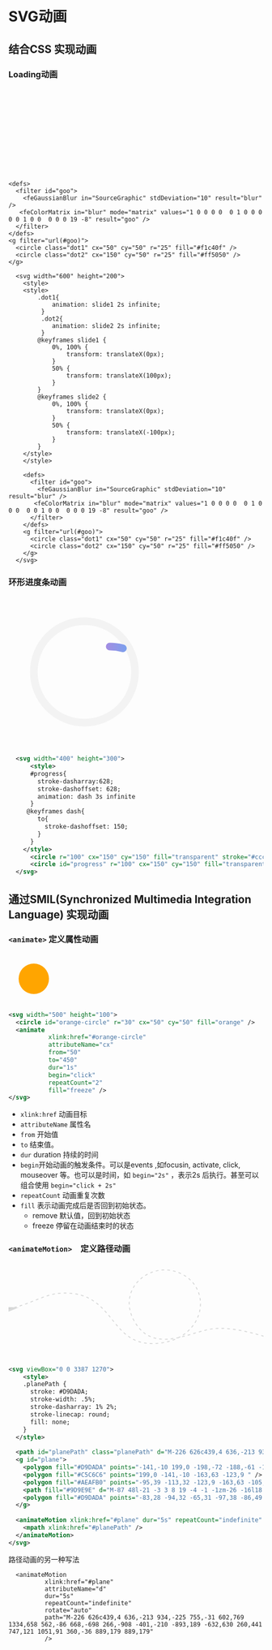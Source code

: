 # SVG动画
## 结合CSS 实现动画
### Loading动画
  <svg width="600" height="200">
    <style>
    <style>
        .dot1{ 
            animation: slide1 2s infinite;
         } 
         .dot2{ 
            animation: slide2 2s infinite;
         } 
        @keyframes slide1 { 
            0%, 100% { 
                transform: translateX(0px); 
            } 
            50% { 
                transform: translateX(100px); 
            }
        }
        @keyframes slide2 { 
            0%, 100% { 
                transform: translateX(0px); 
            } 
            50% { 
                transform: translateX(-100px); 
            }
        }
    </style>
    </style>
    
    <defs>
      <filter id="goo">
        <feGaussianBlur in="SourceGraphic" stdDeviation="10" result="blur" />
       <feColorMatrix in="blur" mode="matrix" values="1 0 0 0 0  0 1 0 0 0  0 0 1 0 0  0 0 0 19 -8" result="goo" />
      </filter>
    </defs>
    <g filter="url(#goo)">
      <circle class="dot1" cx="50" cy="50" r="25" fill="#f1c40f" />
      <circle class="dot2" cx="150" cy="50" r="25" fill="#ff5050" />
    </g>
  </svg>
  
```
  <svg width="600" height="200">
    <style>
    <style>
        .dot1{ 
            animation: slide1 2s infinite;
         } 
         .dot2{ 
            animation: slide2 2s infinite;
         } 
        @keyframes slide1 { 
            0%, 100% { 
                transform: translateX(0px); 
            } 
            50% { 
                transform: translateX(100px); 
            }
        }
        @keyframes slide2 { 
            0%, 100% { 
                transform: translateX(0px); 
            } 
            50% { 
                transform: translateX(-100px); 
            }
        }
    </style>
    </style>
    
    <defs>
      <filter id="goo">
        <feGaussianBlur in="SourceGraphic" stdDeviation="10" result="blur" />
       <feColorMatrix in="blur" mode="matrix" values="1 0 0 0 0  0 1 0 0 0  0 0 1 0 0  0 0 0 19 -8" result="goo" />
      </filter>
    </defs>
    <g filter="url(#goo)">
      <circle class="dot1" cx="50" cy="50" r="25" fill="#f1c40f" />
      <circle class="dot2" cx="150" cy="50" r="25" fill="#ff5050" />
    </g>
  </svg>

```
### 环形进度条动画
  <svg width="400" height="300">
      <style>
      #progress{
        stroke-dasharray:628;
        stroke-dashoffset: 628;
        animation: dash 3s infinite;
        transform: rotate(-90deg);
        transform-origin: 50%;
      }
     @keyframes dash{
        to{
          stroke-dashoffset: 100;
        }
      }
     </style>
     <linearGradient id="gradient" x1="0%" y1="0%" x2="0%" y2="100%">>
    		<stop offset="0%" stop-color="#ff60c9"/>
    		<stop offset="100%" stop-color="#39c0ff"/>
      </linearGradient>
      <circle r="100" cx="150" cy="150" fill="transparent" stroke="#ccc" stroke-width="15" stroke-linecap="round" opacity="0.2"/>
      <circle id="progress" r="100" cx="150" cy="150" fill="transparent" stroke="url(#gradient)" stroke-width="15" stroke-linecap="round"/>
  </svg>
  
```svg
  <svg width="400" height="300">
      <style>
      #progress{
        stroke-dasharray:628;
        stroke-dashoffset: 628;
        animation: dash 3s infinite
      }
     @keyframes dash{
        to{
          stroke-dashoffset: 150;
        }
      }
    </style>
      <circle r="100" cx="150" cy="150" fill="transparent" stroke="#ccc" stroke-width="15" stroke-linecap="round" opacity="0.2"/>
      <circle id="progress" r="100" cx="150" cy="150" fill="transparent" stroke="#39c0ff" stroke-width="15" stroke-linecap="round"/>
  </svg>
  ```
## 通过SMIL(Synchronized Multimedia Integration Language) 实现动画

 ### `<animate>` 定义属性动画

<svg width="500" height="100">
  <circle id="orange-circle" r="30" cx="50" cy="50" fill="orange" />
  <animate 
           xlink:href="#orange-circle"
           attributeName="cx"
           from="50"
           to="450" 
           dur="1s"
           begin="click"
           repeatCount="2" 
           fill="freeze" />
</svg>

```svg
<svg width="500" height="100">
  <circle id="orange-circle" r="30" cx="50" cy="50" fill="orange" />
  <animate 
           xlink:href="#orange-circle"
           attributeName="cx"
           from="50"
           to="450" 
           dur="1s"
           begin="click"
           repeatCount="2" 
           fill="freeze" />
</svg>
```
* `xlink:href`  动画目标
* `attributeName` 属性名
* `from` 开始值
* `to` 结束值。
* `dur` duration 持续的时间
* `begin`开始动画的触发条件。可以是events ,如focusin, activate, click, mouseover 等。也可以是时间，如 `begin="2s"` ，表示2s 后执行。甚至可以组合使用 `begin="click + 2s"`
* `repeatCount` 动画重复次数
* `fill` 表示动画完成后是否回到初始状态。  
    * remove  默认值，回到初始状态
    * freeze 停留在动画结束时的状态
    
    
### `<animateMotion>  `定义路径动画
    
<svg viewBox="0 0 3387 1270">
	<style>
    .planePath {
      stroke: #D9DADA;
      stroke-width: .5%;
      stroke-dasharray: 1% 2%;
      stroke-linecap: round;
      fill: none;
    }
  </style>
  
  <path id="planePath" class="planePath" d="M-226 626c439,4 636,-213 934,-225 755,-31 602,769 1334,658 562,-86 668,-698 266,-908 -401,-210 -893,189 -632,630 260,441 747,121 1051,91 360,-36 889,179 889,179"  />
  <g id="plane">
    <polygon fill="#D9DADA" points="-141,-10 199,0 -198,-72 -188,-61 -171,-57 -184,-57 " />
    <polygon fill="#C5C6C6" points="199,0 -141,-10 -163,63 -123,9 " />
    <polygon fill="#AEAFB0" points="-95,39 -113,32 -123,9 -163,63 -105,53 -108,45 -87,48 -90,45 -103,41 -94,41 " />
    <path fill="#9D9E9E" d="M-87 48l-21 -3 3 8 19 -4 -1 -1zm-26 -16l18 7 -2 -1 32 -7 -29 1 11 -4 -24 -1 -16 -18 10 23zm10 9l13 4 -4 -4 -9 0z" />
    <polygon fill="#D9DADA" points="-83,28 -94,32 -65,31 -97,38 -86,49 -67,70 199,0 -123,9 -107,27 " />
  </g>
  
  <animateMotion xlink:href="#plane" dur="5s" repeatCount="indefinite" rotate="auto">
    <mpath xlink:href="#planePath" />
  </animateMotion> 
</svg>

```svg
<svg viewBox="0 0 3387 1270">
	<style>
    .planePath {
      stroke: #D9DADA;
      stroke-width: .5%;
      stroke-dasharray: 1% 2%;
      stroke-linecap: round;
      fill: none;
    }
  </style>
  
  <path id="planePath" class="planePath" d="M-226 626c439,4 636,-213 934,-225 755,-31 602,769 1334,658 562,-86 668,-698 266,-908 -401,-210 -893,189 -632,630 260,441 747,121 1051,91 360,-36 889,179 889,179"  />
  <g id="plane">
    <polygon fill="#D9DADA" points="-141,-10 199,0 -198,-72 -188,-61 -171,-57 -184,-57 " />
    <polygon fill="#C5C6C6" points="199,0 -141,-10 -163,63 -123,9 " />
    <polygon fill="#AEAFB0" points="-95,39 -113,32 -123,9 -163,63 -105,53 -108,45 -87,48 -90,45 -103,41 -94,41 " />
    <path fill="#9D9E9E" d="M-87 48l-21 -3 3 8 19 -4 -1 -1zm-26 -16l18 7 -2 -1 32 -7 -29 1 11 -4 -24 -1 -16 -18 10 23zm10 9l13 4 -4 -4 -9 0z" />
    <polygon fill="#D9DADA" points="-83,28 -94,32 -65,31 -97,38 -86,49 -67,70 199,0 -123,9 -107,27 " />
  </g>
  
  <animateMotion xlink:href="#plane" dur="5s" repeatCount="indefinite" rotate="auto">
    <mpath xlink:href="#planePath" />
  </animateMotion> 
</svg>
```

路径动画的另一种写法
```
  <animateMotion 
          xlink:href="#plane"
          attributeName="d"
          dur="5s"
          repeatCount="indefinite"
          rotate="auto"
          path="M-226 626c439,4 636,-213 934,-225 755,-31 602,769 1334,658 562,-86 668,-698 266,-908 -401,-210 -893,189 -632,630 260,441 747,121 1051,91 360,-36 889,179 889,179"
          />
 ```

